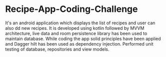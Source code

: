 # Recipe-App-Coding-Challenge

It's an android application which displays the list of recipes and user can also dd new recipes. It is developed using kotlin followed by MVVM architecture, live data and room persistence library has been used to maintain database. While coding the app solid principles have been applied and Dagger hilt has been used as dependency injection. Performed unit testing of database, repositories and view models.
